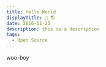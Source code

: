 ```yaml
---
title: Hello World
displayTitle: 👋 🌎
date: 2016-11-25
description: this is a description
tags:
  - Open Source
---
```


woo-boy
